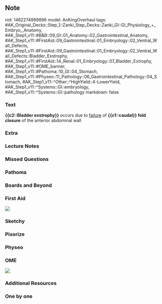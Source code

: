 ## Note
nid: 1482274999896
model: AnKingOverhaul
tags: #AK_Original_Decks::Step_1::Zanki_Step_Decks::Zanki_GI::GI_Physiology_+_Embryo,_Anatomy, #AK_Step1_v11::#B&B::09_GI::01_Anatomy::02_Gastrointestinal_Anatomy, #AK_Step1_v11::#FirstAid::09_Gastrointestinal::01_Embryology::02_Ventral_Wall_Defects, #AK_Step1_v11::#FirstAid::09_Gastrointestinal::01_Embryology::02_Ventral_Wall_Defects::Bladder_Exstrophy, #AK_Step1_v11::#FirstAid::14_Renal::01_Embryology::07_Bladder_Extrophy, #AK_Step1_v11::#OME_banner, #AK_Step1_v11::#Pathoma::10_GI::04_Stomach, #AK_Step1_v11::#Physeo::11_Pathology::06_Gastrointestinal_Pathology::04_Stomach, #AK_Step1_v11::^Other::^HighYield::4-LowerYield, #AK_Step1_v11::^Systems::GI::embryology, #AK_Step1_v11::^Systems::GI::pathology
markdown: false

### Text
<div>
  <div>
    <b>{{c2::Bladder exstrophy}}</b> occurs due to <u>failure</u>
    of <b>{{c1::caudal}} fold closure</b> of the anterior abdominal
    wall
  </div>
</div>

### Extra


### Lecture Notes


### Missed Questions


### Pathoma


### Boards and Beyond


### First Aid
<img src="tmp9NqG1m.png">

### Sketchy


### Pixorize


### Physeo


### OME
<div class="ome-widget">
  <a href="https://onlinemeded.org?ref=anki"><img src=
  "_OME_AnkiFlashcards_General_3.png"></a>
</div>

### Additional Resources


### One by one

